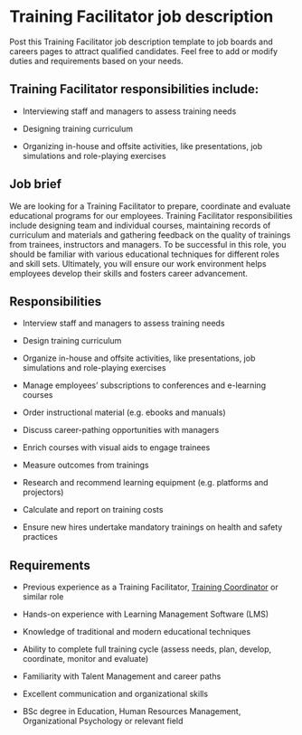 # Training Facilitator job description
Post this Training Facilitator job description template to job boards and careers pages to attract qualified candidates. Feel free to add or modify duties and requirements based on your needs.


## Training Facilitator responsibilities include:
* Interviewing staff and managers to assess training needs

* Designing training curriculum

* Organizing in-house and offsite activities, like presentations, job simulations and role-playing exercises


## Job brief

We are looking for a Training Facilitator to prepare, coordinate and evaluate educational programs for our employees.
Training Facilitator responsibilities include designing team and individual courses, maintaining records of curriculum and materials and gathering feedback on the quality of trainings from trainees, instructors and managers. To be successful in this role, you should be familiar with various educational techniques for different roles and skill sets.
Ultimately, you will ensure our work environment helps employees develop their skills and fosters career advancement.


## Responsibilities

* Interview staff and managers to assess training needs

* Design training curriculum

* Organize in-house and offsite activities, like presentations, job simulations and role-playing exercises

* Manage employees’ subscriptions to conferences and e-learning courses

* Order instructional material (e.g. ebooks and manuals)

* Discuss career-pathing opportunities with managers

* Enrich courses with visual aids to engage trainees

* Measure outcomes from trainings

* Research and recommend learning equipment (e.g. platforms and projectors)

* Calculate and report on training costs

* Ensure new hires undertake mandatory trainings on health and safety practices



## Requirements

* Previous experience as a Training Facilitator, <a href="https://resources.workable.com/training-coordinator-job-description" target="_blank" rel="noopener">Training Coordinator</a> or similar role

* Hands-on experience with Learning Management Software (LMS)

* Knowledge of traditional and modern educational techniques

* Ability to complete full training cycle (assess needs, plan, develop, coordinate, monitor and evaluate)

* Familiarity with Talent Management and career paths

* Excellent communication and organizational skills

* BSc degree in Education, Human Resources Management, Organizational Psychology or relevant field
